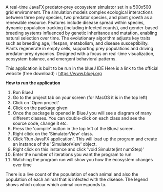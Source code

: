 A real-time JavaFX predator-prey ecosystem simulator set in a 500x500 grid environment. The simulation models complex ecological interactions between three prey species, two predator species, and plant growth as a renewable resource. Features include disease spread within species, dynamic population tracking (including infected counts), and gender-based breeding systems influenced by genetic inheritance and mutation, enabling natural selection over time. The evolutionary algorithm adjusts key traits such as breeding age, lifespan, metabolism, and disease susceptibility. Plants regenerate in empty cells, supporting prey populations and driving predator-prey dynamics. Designed with a focus on real-time visualization, ecosystem balance, and emergent behavioral patterns.

This application is built to be run in the blueJ IDE
Here is a link to the official website (free download) : https://www.bluej.org

**How to run the application**

1. Run BlueJ
2. Go to the project tab on your screen (for MacOS it is in the top left)
3. Click on 'Open project'
4. Click on the package given
5. Once the package is opened in BlueJ you will see a diagram of many different classes. You can double-click on each class and see the source code, change it etc.
6. Press the 'compile' button in the top left of the BlueJ screen.
7. Right click on the 'SimulatorView' class.
8. Click 'Run JavaFX application'. This will load up the program and create an instance of the 'SimulatorView' object.
9. Right click on this instance and click 'void Simulate(int numStep)'
10. Enter the number of iterations you want the program to run
11. Watching the program run will show you how the ecosystem changes over time

There is a live count of the population of each animal and also the population of each animal that is infected with the disease. 
The legend shows which colour which animal corresponds to. 
